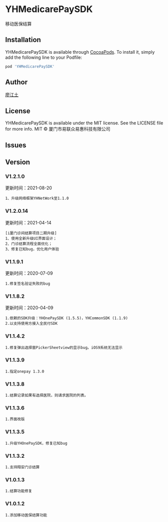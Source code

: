 # YHMedicarePaySDK

移动医保结算

## Installation

YHMedicarePaySDK is available through [CocoaPods](https://cocoapods.org). To install
it, simply add the following line to your Podfile:

```ruby
pod 'YHMedicarePaySDK'
```

## Author


[廖江土](42318168@qq.com)



## License

YHMedicarePaySDK is available under the MIT license. See the LICENSE file for more info.
MIT © 厦门市易联众易惠科技有限公司


## Issues


## Version


### V1.2.1.0

更新时间：2021-08-20

```
1、升级网络框架YHNetWork至1.1.0
```

### V1.2.0.14

更新时间：2021-04-14

```
[i厦门诊间结算项目二期升级]
1、使用全新升级UI界面设计；
2、门诊结算流程全面优化；
3、修复已知bug，优化用户体验
```

### V1.1.9.1

更新时间：2020-07-09

```
1.修复签名验证失败的bug
```


### V1.1.8.2

更新时间：2020-04-09

```
1.依赖的SDK升级：YHOnePaySDK (1.5.5)，YHCommonSDK (1.1.9)
2.以支持使用方接入全民付SDK
```

### V1.1.4.2

```
1.修复弹出选择窗PickerSheetview的显示bug。iOS9系统无法显示
```

### V1.1.3.9

```
1.指定onepay 1.3.0
```


### V1.1.3.8

```
1.结算记录如果有选择医院，则请求医院的列表。
```

### V1.1.3.6

```
1.界面改版
```

### V1.1.3.5

```
1.升级YHOnePaySDK，修复已知bug
```

### V1.1.3.2

```
1.支持翔安门诊结算
```

### V1.0.1.3

```
1.结算功能修复
```

### V1.0.1.2

```
1.添加移动医保结算功能
```


